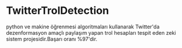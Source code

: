 # TwitterTrolDetection
python ve makine öğrenmesi algoritmaları kullanarak Twitter'da dezenformasyon amaçlı paylaşım yapan trol hesapları tespit eden zeki sistem projesidir.Başarı oranı %97'dir.
